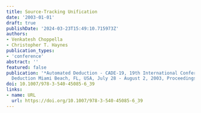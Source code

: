 ```yaml
---
title: Source-Tracking Unification
date: '2003-01-01'
draft: true
publishDate: '2024-03-23T15:49:10.715973Z'
authors:
- Venkatesh Choppella
- Christopher T. Haynes
publication_types:
- 'conference'
abstract: ''
featured: false
publication: '*Automated Deduction - CADE-19, 19th International Conference on Automated
  Deduction Miami Beach, FL, USA, July 28 - August 2, 2003, Proceedings*'
doi: 10.1007/978-3-540-45085-6_39
links:
- name: URL
  url: https://doi.org/10.1007/978-3-540-45085-6_39
---
```


